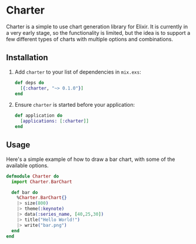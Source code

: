 # Charter

Charter is a simple to use chart generation library for Elixir. It is currently in a very early stage, so the functionality is limited, but the idea is to support a few different types of charts with multiple options and combinations.

## Installation

1. Add `charter` to your list of dependencies in `mix.exs`:

    ```elixir
    def deps do
      [{:charter, "~> 0.1.0"}]
    end
    ```

2. Ensure `charter` is started before your application:

    ```elixir
    def application do
      [applications: [:charter]]
    end
    ```

## Usage

Here's a simple example of how to draw a bar chart, with some of the available options. 

```elixir
defmodule Charter do
  import Charter.BarChart

  def bar do
    %Charter.BarChart{}
    |> size(800)
    |> theme(:keynote)
    |> data(:series_name, [40,25,30])
    |> title("Hello World!")
    |> write("bar.png")
  end
end
```
